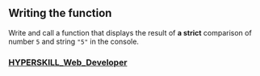 ## Writing the function

Write and call a function that displays the result of **a strict** comparison of number `5` and string `"5"` in the console.

### [HYPERSKILL_Web_Developer](https://github.com/kakanew/HYPERSKILL_Web_Developer)

